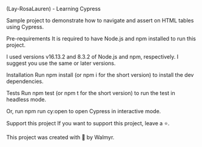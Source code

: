 (Lay-RosaLauren) - Learning Cypress

Sample project to demonstrate how to navigate and assert on HTML tables using Cypress.

Pre-requirements
It is required to have Node.js and npm installed to run this project.

I used versions v16.13.2 and 8.3.2 of Node.js and npm, respectively. I suggest you use the same or later versions.

Installation
Run npm install (or npm i for the short version) to install the dev dependencies.

Tests
Run npm test (or npm t for the short version) to run the test in headless mode.

Or, run npm run cy:open to open Cypress in interactive mode.

Support this project
If you want to support this project, leave a ⭐.

This project was created with 💚 by Walmyr.

